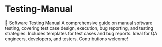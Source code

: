 # Testing-Manual
📌 Software Testing Manual  A comprehensive guide on manual software testing, covering test case design, execution, bug reporting, and testing strategies. Includes templates for test cases and bug reports. Ideal for QA engineers, developers, and testers. Contributions welcome!
